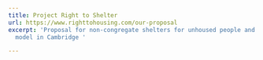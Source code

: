 ```yaml
---
title: Project Right to Shelter
url: https://www.righttohousing.com/our-proposal
excerpt: 'Proposal for non-congregate shelters for unhoused people and a housing first
  model in Cambridge '

---
```

